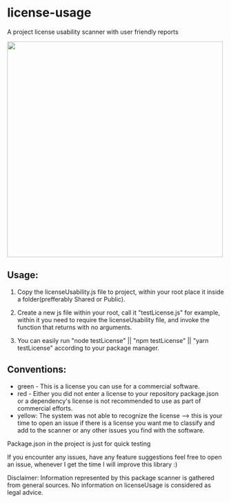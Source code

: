 # license-usage
A project license usability scanner with user friendly reports

<img src="https://media.giphy.com/media/3ohs7JGttrIkPgGuGc/giphy.gif" width="500px" height="500px">

## Usage:
1. Copy the licenseUsability.js file to project, within your root place it inside a folder(prefferably Shared or Public).

2. Create a new js file within your root, call it "testLicense.js" for example, within it you need to require the licenseUsability file, and invoke the function that returns with no arguments.

3. You can easily run "node testLicense" || "npm testLicense" || "yarn testLicense" according to your package manager.

## Conventions:
- green - This is a license you can use for a commercial software.
- red - Either you did not enter a license to your repository package.json or a dependency's license is not recommended to use as part of commercial efforts.
- yellow: The system was not able to recognize the license --> this is your time to open an issue if there is a license you want me to classify and add to the scanner or any other issues you find with the software.

Package.json in the project is just for quick testing

If you encounter any issues, have any feature suggestions feel free to open an issue, whenever I get the time I will improve this library :)


Disclaimer: Information represented by this package scanner is gathered from general sources. No information on licenseUsage is considered as legal advice.
